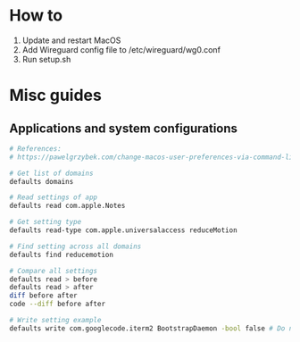 # How to
1. Update and restart MacOS
2. Add Wireguard config file to /etc/wireguard/wg0.conf
3. Run setup.sh

# Misc guides
## Applications and system configurations
```bash
# References:
# https://pawelgrzybek.com/change-macos-user-preferences-via-command-line/

# Get list of domains
defaults domains

# Read settings of app
defaults read com.apple.Notes

# Get setting type
defaults read-type com.apple.universalaccess reduceMotion

# Find setting across all domains
defaults find reducemotion

# Compare all settings
defaults read > before
defaults read > after
diff before after
code --diff before after

# Write setting example
defaults write com.googlecode.iterm2 BootstrapDaemon -bool false # Do not "Allow sessions to survive logging out and back in"
```